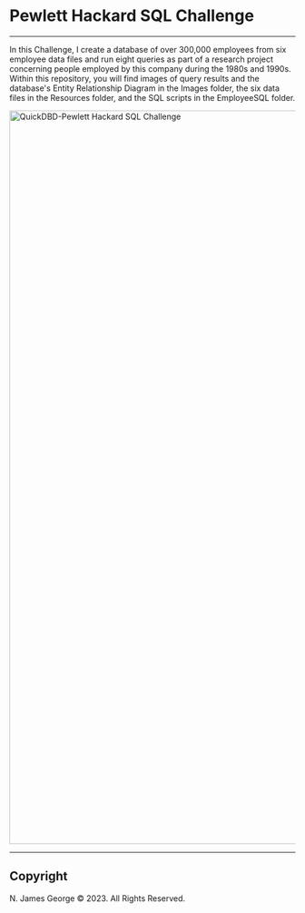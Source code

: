 # Pewlett Hackard SQL Challenge
----
In this Challenge, I create a database of over 300,000 employees from six employee data files and run eight queries as part of a research project concerning people employed by this company during the 1980s and 1990s.  Within this repository, you will find images of query results and the database's Entity Relationship Diagram in the Images folder, the six data files in the Resources folder, and the SQL scripts in the EmployeeSQL folder. 

<img width="1292" alt="QuickDBD-Pewlett Hackard SQL Challenge" src="https://github.com/njgeorge000158/sql_challenge/assets/137228821/ee434709-1b33-43d8-94f1-7b097f87b5cb">

----

## Copyright

N. James George © 2023. All Rights Reserved.
